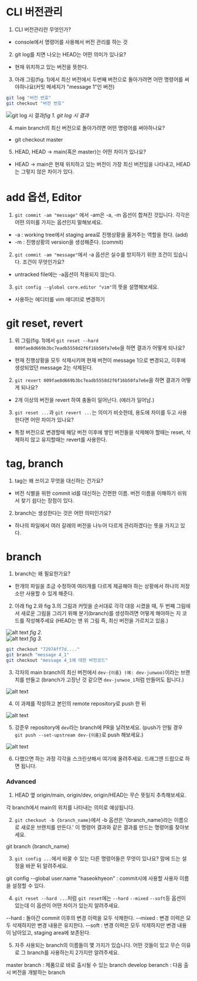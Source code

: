 # CLI 버전관리
1. CLI 버전관리란 무엇인가?

- console에서 명령어를 사용해서 버전 관리를 하는 것

2. git log를 치면 나오는 HEAD는 어떤 의미가 있나요?

- 현재 위치하고 있는 버전을 뜻한다.

3. 아래 그림(fig. 1)에서 최신 버전에서 두번째 버전으로 돌아가려면 
어떤 명령어를 써야하나요(커밋 메세지가 "message 1"인 버전)
```bash
git log "버전 번호"
git checkout "버전 번호"
```
![git log 시 결과](./sources/commit_log1.png)*fig 1. git log 시 결과* <br>

4. main branch의 최신 버전으로 돌아가려면 어떤 명령어를 써야하나요?

- git checkout master

5. HEAD, HEAD -> main(혹은 master)는 어떤 차이가 있나요?

- HEAD -> main은 현재 위치하고 있는 버전이 가장 최신 버전임을 나타내고, HEAD는 그렇지 않은 차이가 있다.

# add 옵션, Editor
1. `git commit -am "message"` 에서 -am은 -a, -m 옵션이 합쳐진 것입니다. 각각은 어떤 의미를 가지는 옵션인지 말해보세요.

- -a : working tree에서 staging area로 진행상황을 옮겨주는 역할을 한다. (add)
- -m : 진행상황의 version을 생성해준다. (commit)

2. `git commit -am "message"`에서 -a 옵션은 실수를 방지하기 위한 조건이 있습니다. 조건이 무엇인가요?

- untracked file에는 -a옵션이 적용되지 않는다.

3. `git config --global core.editor "vim"`의 뜻을 설명해보세요.

- 사용하는 에디터를 vim 에디터로 변경하기

# git reset, revert
1. 위 그림(fig. 1)에서 `git reset --hard 009fae8d669b3bc7eadb5558d2f6f16b50fa7e6e`을 하면 결과가 어떻게 되나요?

- 현재 진행상황을 모두 삭제시키며 현재 버전이 message 1으로 변경되고, 이후에 생성되었던 message 2는 삭제된다.

2. `git revert 009fae8d669b3bc7eadb5558d2f6f16b50fa7e6e`을 하면 결과가 어떻게 되나요?

- 2개 이상의 버전을 revert 하여 충돌이 일어난다. (에러가 일어남.)


3. `git reset ...`과 `git revert ...`는 의미가 비슷한데, 용도에 차이를 두고 사용한다면 어떤 차이가 있나요?

- 특정 버전으로 변경할때 해당 버전 이후에 쌓인 버전들을 삭제해야 할때는 reset, 삭제하지 않고 유지할때는 revert를 사용한다.

# tag, branch
1. tag는 왜 쓰이고 무엇을 대신하는 건가요?

- 버전 식별을 위한 commit id를 대신하는 간편한 이름. 버전 이름을 이해하기 쉬워서 찾기 쉽다는 장점이 있다.

2. branch는 생성한다는 것은 어떤 의미인가요?

- 하나의 파일에서 여러 갈래의 버전을 나누어 다르게 관리하겠다는 뜻을 가지고 있다.

# branch
1. branch는 왜 필요한가요?

- 한개의 파일을 조금 수정하여 여러개를 다르게 제공해야 하는 상황에서 하나의 저장소만 사용할 수 있게 해준다.

2. 아래 fig 2.와 fig 3.의 그림과 커밋을 순서대로 각각 대응 시켰을 때, 두 번째 그림에서 새로운 그림을 그리기 위해 분기(branch)를 생성하려면 어떻게 해야하는 지 코드를 작성해주세요 (HEAD는 맨 위 그림 즉, 최신 버전을 가르치고 있음.) 

![alt text](./sources/log_visualization.png) *fig 2.*<br>
![alt text](./sources/commit_log2.png) *fig 3.*<br>

```bash
git checkout "72974ff7d...."
git branch "message 4_1"
git checkout "message 4_1에 대한 버전코드"
```

3. 각자의 main branch의 최신 버전에서 `dev-{이름} (예: dev-junwoo)`이라는 브랜치를 만들고 (branch가 고장난 것 같으면 `dev-junwoo_1`처럼 만들어도 됩니다.)

![alt text](image.png)

4. 이 과제를 작성하고 본인의 remote repository로 push 한 뒤

![alt text](image-1.png)

5. 강준우 repository에 `dev`라는 branch에 PR을 날려보세요. (push가 안될 경우 `git push --set-upstream dev-{이름}`로 push 해보세요.)

![alt text](image.png)

6. 다했으면 하는 과정 각각을 스크린샷해서 여기에 올려주세요. 드래그앤 드랍으로 하면 됩니다.

### Advanced
1. HEAD 옆 origin/main, origin/dev, origin/HEAD는 무슨 뜻일지 추측해보세요.

각 branch에서 main의 위치를 나타내는 의미로 예상됩니다.

2. `git checkout -b {branch_name}`에서 -b 옵션은 '{branch_name}라는 이름으로 새로운 브랜치를 만든다.' 이 명령어 결과와 같은 결과를 만드는 명령어를 찾아보세요.

git branch {branch_name}

3. `git config ...`에서 바꿀 수 있는 다른 명령어들은 무엇이 있나요? 맘에 드는 설정을 바꾼 뒤 알려주세요.

git config --global user.name "haseokhyeon" : commit시에 사용할 사용자 이름을 설정할 수 있다.

4. `git reset --hard ...`처럼 `git reset`에는 `--hard` `--mixed` `--soft`등 옵션이 있는데 이 옵션이 어떤 차이가 있는지 알려주세요.

--hard : 돌아간 commit 이후의 변경 이력을 모두 삭제한다.
--mixed : 변경 이력은 모두 삭제하지만 변경 내용은 유지한다.
--soft : 변경 이력은 모두 삭제하지만 변경 내용이 남아있고, staging area에 보존된다.

5. 자주 사용되는 branch의 이름들이 몇 가지가 있습니다. 어떤 것들이 있고 무슨 이유로 그 branch를 사용하는지 2가지만 알려주세요.

master branch : 제품으로 바로 출시될 수 있는 branch
develop beranch : 다음 출시 버전을 개발하는 branch
